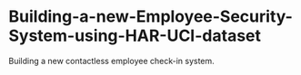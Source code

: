# Building-a-new-Employee-Security-System-using-HAR-UCI-dataset
Building a new contactless employee check-in system.
